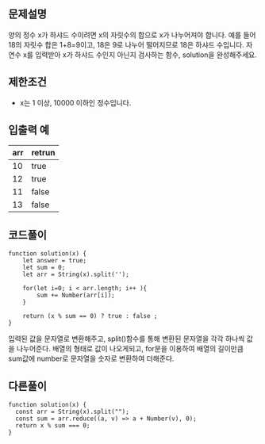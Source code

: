 ## 문제설명

양의 정수 x가 하샤드 수이려면 x의 자릿수의 합으로 x가 나누어져야 합니다. 예를 들어 18의 자릿수 합은 1+8=9이고, 18은 9로 나누어 떨어지므로 18은 하샤드 수입니다. 자연수 x를 입력받아 x가 하샤드 수인지 아닌지 검사하는 함수, solution을 완성해주세요.

## 제한조건

* x는 1 이상, 10000 이하인 정수입니다.

## 입출력 예
|arr|retrun|
|---|---|
|10|true|
|12|true|
|11|false|
|13|false|

## 코드풀이
```
function solution(x) {
    let answer = true;
    let sum = 0;
    let arr = String(x).split('');
    
    for(let i=0; i < arr.length; i++ ){
        sum += Number(arr[i]);
    }
    
    return (x % sum == 0) ? true : false ;
}
```


입력된 값을 문자열로 변환해주고, split()함수를 통해 변환된 문자열을 각각 하나씩 값을 나누어준다.
배열의 형태로 값이 나오게되고, for문을 이용하여 배열의 길이만큼 sum값에 number로 문자열을 숫자로 변환하여 더해준다.



## 다른풀이
```
function solution(x) {
  const arr = String(x).split("");
  const sum = arr.reduce((a, v) => a + Number(v), 0);
  return x % sum === 0;
}
```




